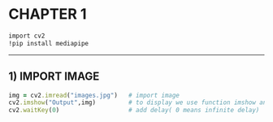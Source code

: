 # CHAPTER 1
```ruby
import cv2
!pip install mediapipe 
```
-----------------
##  1)  IMPORT IMAGE   
```ruby
img = cv2.imread("images.jpg")   # import image
cv2.imshow("Output",img)         # to display we use function imshow and in imshow we need to define two arguments, name of window and image name.
cv2.waitKey(0)                   # add delay( 0 means infinite delay)
```
